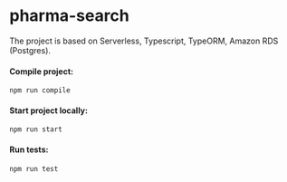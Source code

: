 # pharma-search

The project is based on Serverless, Typescript, TypeORM, Amazon RDS (Postgres).


#### Compile project:

```
npm run compile
```

#### Start project locally:

```
npm run start
```

#### Run tests:

```
npm run test
```
